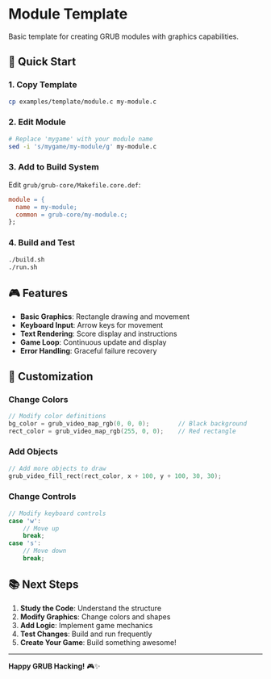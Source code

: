 # Module Template

Basic template for creating GRUB modules with graphics capabilities.

## 🚀 Quick Start

### 1. Copy Template
```bash
cp examples/template/module.c my-module.c
```

### 2. Edit Module
```bash
# Replace 'mygame' with your module name
sed -i 's/mygame/my-module/g' my-module.c
```

### 3. Add to Build System
Edit `grub/grub-core/Makefile.core.def`:
```makefile
module = {
  name = my-module;
  common = grub-core/my-module.c;
};
```

### 4. Build and Test
```bash
./build.sh
./run.sh
```

## 🎮 Features

- **Basic Graphics**: Rectangle drawing and movement
- **Keyboard Input**: Arrow keys for movement
- **Text Rendering**: Score display and instructions
- **Game Loop**: Continuous update and display
- **Error Handling**: Graceful failure recovery

## 🔧 Customization

### Change Colors
```c
// Modify color definitions
bg_color = grub_video_map_rgb(0, 0, 0);        // Black background
rect_color = grub_video_map_rgb(255, 0, 0);    // Red rectangle
```

### Add Objects
```c
// Add more objects to draw
grub_video_fill_rect(rect_color, x + 100, y + 100, 30, 30);
```

### Change Controls
```c
// Modify keyboard controls
case 'w':
    // Move up
    break;
case 's':
    // Move down
    break;
```

## 📚 Next Steps

1. **Study the Code**: Understand the structure
2. **Modify Graphics**: Change colors and shapes
3. **Add Logic**: Implement game mechanics
4. **Test Changes**: Build and run frequently
5. **Create Your Game**: Build something awesome!

---

**Happy GRUB Hacking!** 🎮✨

